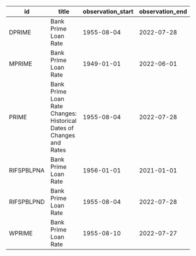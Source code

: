 | id         | title                                                               | observation_start   | observation_end   |
|------------|---------------------------------------------------------------------|---------------------|-------------------|
| DPRIME     | Bank Prime Loan Rate                                                | 1955-08-04          | 2022-07-28        |
| MPRIME     | Bank Prime Loan Rate                                                | 1949-01-01          | 2022-06-01        |
| PRIME      | Bank Prime Loan Rate Changes: Historical Dates of Changes and Rates | 1955-08-04          | 2022-07-28        |
| RIFSPBLPNA | Bank Prime Loan Rate                                                | 1956-01-01          | 2021-01-01        |
| RIFSPBLPND | Bank Prime Loan Rate                                                | 1955-08-04          | 2022-07-28        |
| WPRIME     | Bank Prime Loan Rate                                                | 1955-08-10          | 2022-07-27        |